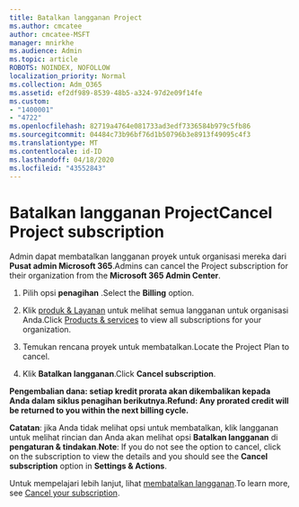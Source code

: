 ```yaml
---
title: Batalkan langganan Project
ms.author: cmcatee
author: cmcatee-MSFT
manager: mnirkhe
ms.audience: Admin
ms.topic: article
ROBOTS: NOINDEX, NOFOLLOW
localization_priority: Normal
ms.collection: Adm_O365
ms.assetid: ef2df989-8539-48b5-a324-97d2e09f14fe
ms.custom:
- "1400001"
- "4722"
ms.openlocfilehash: 82719a4764e081733ad3edf7336584b979c5fb86
ms.sourcegitcommit: 04484c73b96bf76d1b50796b3e8913f49095c4f3
ms.translationtype: MT
ms.contentlocale: id-ID
ms.lasthandoff: 04/18/2020
ms.locfileid: "43552843"
---
```

# <a name="cancel-project-subscription"></a><span data-ttu-id="1e71a-102">Batalkan langganan Project</span><span class="sxs-lookup"><span data-stu-id="1e71a-102">Cancel Project subscription</span></span>

<span data-ttu-id="1e71a-103">Admin dapat membatalkan langganan proyek untuk organisasi mereka dari **Pusat admin Microsoft 365**.</span><span class="sxs-lookup"><span data-stu-id="1e71a-103">Admins can cancel the Project subscription for their organization from the **Microsoft 365 Admin Center**.</span></span> 

1. <span data-ttu-id="1e71a-104">Pilih opsi **penagihan** .</span><span class="sxs-lookup"><span data-stu-id="1e71a-104">Select the **Billing** option.</span></span>

2. <span data-ttu-id="1e71a-105">Klik [produk & Layanan](https://admin.microsoft.com/AdminPortal/Home?adminportal=1&msCV=%2BbOQtMNsz0ei8f5z.0.36#/subscriptions) untuk melihat semua langganan untuk organisasi Anda.</span><span class="sxs-lookup"><span data-stu-id="1e71a-105">Click [Products & services](https://admin.microsoft.com/AdminPortal/Home?adminportal=1&msCV=%2BbOQtMNsz0ei8f5z.0.36#/subscriptions) to view all subscriptions for your organization.</span></span>

3. <span data-ttu-id="1e71a-106">Temukan rencana proyek untuk membatalkan.</span><span class="sxs-lookup"><span data-stu-id="1e71a-106">Locate the Project Plan to cancel.</span></span>

4. <span data-ttu-id="1e71a-107">Klik **Batalkan langganan**.</span><span class="sxs-lookup"><span data-stu-id="1e71a-107">Click **Cancel subscription**.</span></span>

<span data-ttu-id="1e71a-108">**Pengembalian dana: setiap kredit prorata akan dikembalikan kepada Anda dalam siklus penagihan berikutnya.**</span><span class="sxs-lookup"><span data-stu-id="1e71a-108">**Refund: Any prorated credit will be returned to you within the next billing cycle.**</span></span> 

<span data-ttu-id="1e71a-109">**Catatan**: jika Anda tidak melihat opsi untuk membatalkan, klik langganan untuk melihat rincian dan Anda akan melihat opsi **Batalkan langganan** di **pengaturan & tindakan**.</span><span class="sxs-lookup"><span data-stu-id="1e71a-109">**Note**: If you do not see the option to cancel, click on the subscription to view the details and you should see the **Cancel subscription** option in **Settings & Actions**.</span></span> 

<span data-ttu-id="1e71a-110">Untuk mempelajari lebih lanjut, lihat [membatalkan langganan](https://docs.microsoft.com/office365/admin/subscriptions-and-billing/cancel-your-subscription).</span><span class="sxs-lookup"><span data-stu-id="1e71a-110">To learn more, see [Cancel your subscription](https://docs.microsoft.com/office365/admin/subscriptions-and-billing/cancel-your-subscription).</span></span> 
